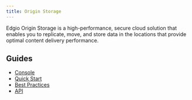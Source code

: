 ```yaml
---
title: Origin Storage
---
```

Edgio Origin Storage is a high-performance, secure cloud solution that enables you to replicate, move, and store data in the locations that provide optimal content delivery performance.

## Guides

- [Console](/delivery/storage/console)
- [Quick Start](/delivery/storage/quick_start)
- [Best Practices](/delivery/storage/best_practices)
- [API](/delivery/storage/api_reference)
